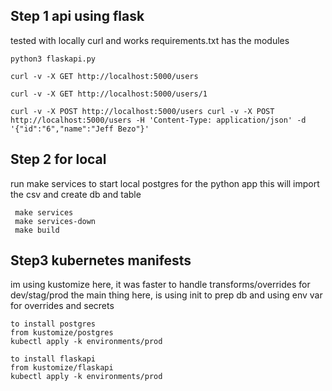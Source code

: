 ## Step 1 api using flask
tested with locally curl and works
requirements.txt has the modules
```
python3 flaskapi.py

curl -v -X GET http://localhost:5000/users

curl -v -X GET http://localhost:5000/users/1

curl -v -X POST http://localhost:5000/users curl -v -X POST http://localhost:5000/users -H 'Content-Type: application/json' -d '{"id":"6","name":"Jeff Bezo"}'
```
## Step 2 for local
run make services to start local postgres for the python app
this will import the csv and create db and table
```
 make services
 make services-down
 make build
```
## Step3 kubernetes manifests
im using kustomize here, it was faster to handle transforms/overrides for dev/stag/prod
the main thing here, is using init to prep db and using env var for overrides and secrets
```
to install postgres
from kustomize/postgres 
kubectl apply -k environments/prod

to install flaskapi
from kustomize/flaskapi
kubectl apply -k environments/prod
```
